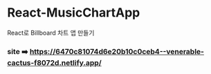 # React-MusicChartApp
React로 Billboard 차트 앱 만들기
### site ➡️ https://6470c81074d6e20b10c0ceb4--venerable-cactus-f8072d.netlify.app/
